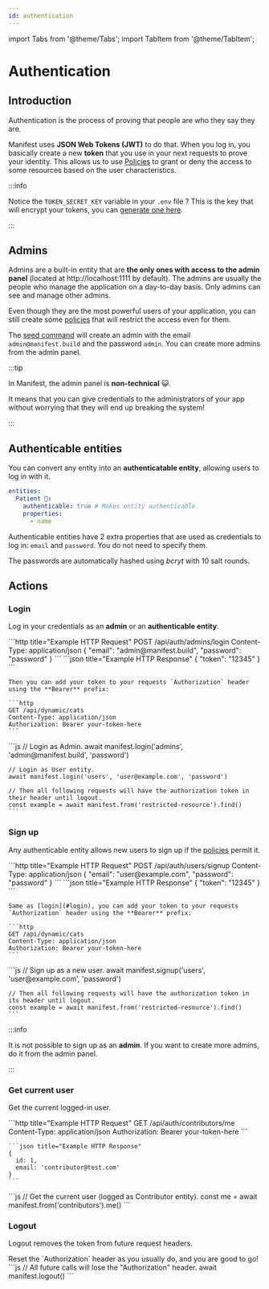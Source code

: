 ```yaml
---
id: authentication
---
```


import Tabs from '@theme/Tabs';
import TabItem from '@theme/TabItem';

# Authentication

## Introduction

Authentication is the process of proving that people are who they say they are.

Manifest uses **JSON Web Tokens (JWT)** to do that. When you log in, you basically create a new **token** that you use in your next requests to prove your identity. This allows us to use [Policies](./access-policies.md) to grant or deny the access to some resources based on the user characteristics.

:::info

Notice the `TOKEN_SECRET_KEY` variable in your `.env` file ? This is the key that will encrypt your tokens, you can [generate one here](https://jwtsecret.com/generate).

:::

## Admins

Admins are a built-in entity that are **the only ones with access to the admin panel** (located at http://localhost:1111 by default). The admins are usually the people who manage the application on a day-to-day basis. Only admins can see and manage other admins.

Even though they are the most powerful users of your application, you can still create some [policies](./auth.md#access-types) that will restrict the access even for them.

The [seed command](./entities.md#collections) will create an admin with the email `admin@manifest.build` and the password `admin`. You can create more admins from the admin panel.

:::tip

In Manifest, the admin panel is **non-technical** 😺.

It means that you can give credentials to the administrators of your app without worrying that they will end up breaking the system!

:::

## Authenticable entities

You can convert any entity into an **authenticatable entity**, allowing users to log in with it.

```yaml
entities:
  Patient 🤒:
    authenticable: true # Makes entity authenticable.
    properties:
      - name
```

Authenticable entities have 2 extra properties that are used as credentials to log in: `email` and `password`. You do not need to specify them.

The passwords are automatically hashed using _bcryt_ with 10 salt rounds.

## Actions

### Login

Log in your credentials as an **admin** or an **authenticable entity**.

<Tabs>

  <TabItem value="rest" label="REST API" default>
    ```http title="Example HTTP Request"
    POST /api/auth/admins/login
    Content-Type: application/json
    {
      "email": "admin@manifest.build",
      "password": "password"
    }
    ```
    ```json title="Example HTTP Response"
    {
      "token": "12345"
    }
    ```

    Then you can add your token to your requests `Authorization` header using the **Bearer** prefix:

    ```http
    GET /api/dynamic/cats
    Content-Type: application/json
    Authorization: Bearer your-token-here
    ```

  </TabItem>
    <TabItem value="sdk" label="JS SDK" default>
    ```js
    // Login as Admin.
    await manifest.login('admins', 'admin@manifest.build', 'password')

    // Login as User entity.
    await manifest.login('users', 'user@example.com', 'password')

    // Then all following requests will have the authorization token in their header until logout.
    const example = await manifest.from('restricted-resource').find()
    ```

  </TabItem>
</Tabs>

### Sign up

Any authenticable entity allows new users to sign up if the [policies](./access-policies.md) permit it.

<Tabs>

  <TabItem value="rest" label="REST API" default>
    ```http title="Example HTTP Request"
    POST /api/auth/users/signup
    Content-Type: application/json
    {
        "email": "user@example.com",
        "password": "password"
    }
    ```
    ```json title="Example HTTP Response"
    {
        "token": "12345"
    }
    ```

    Same as [login](#login), you can add your token to your requests `Authorization` header using the **Bearer** prefix:

    ```http
    GET /api/dynamic/cats
    Content-Type: application/json
    Authorization: Bearer your-token-here
    ```

  </TabItem>
    <TabItem value="sdk" label="JS SDK" default>
    ```js
    // Sign up as a new user.
    await manifest.signup('users', 'user@example.com', 'password')

    // Then all following requests will have the authorization token in its header until logout.
    const example = await manifest.from('restricted-resource').find()
    ```

  </TabItem>
</Tabs>

:::info

It is not possible to sign up as an **admin**. If you want to create more admins, do it from the admin panel.

:::

### Get current user

Get the current logged-in user.

<Tabs>

  <TabItem value="rest" label="REST API" default>
    ```http title="Example HTTP Request"
    GET /api/auth/contributors/me
    Content-Type: application/json
    Authorization: Bearer your-token-here
    ```

    ```json title="Example HTTP Response"
    {
      id: 1,
      email: 'contributor@test.com'
    }
    ```

  </TabItem>
    <TabItem value="sdk" label="JS SDK" default>
    ```js
    // Get the current user (logged as Contributor entity).
    const me = await manifest.from('contributors').me()
    ```

  </TabItem>
</Tabs>

### Logout

Logout removes the token from future request headers.

<Tabs>

  <TabItem value="rest" label="REST API" default>
    Reset the `Authorization` header as you usually do, and you are good to go!
  </TabItem>
    <TabItem value="sdk" label="JS SDK" default>
    ```js
    // All future calls will lose the "Authorization" header.
    await manifest.logout()
    ```

  </TabItem>
</Tabs>
